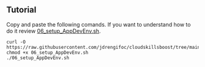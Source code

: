 ## Tutorial

Copy and paste the following comands. If you want to understand how to do it review [06_setup_AppDevEnv.sh](https://github.com/jdrengifoc/cloudskillsboost/tree/maing/cloud_CFC/skill_badges/06_setup_AppDevEnv/06_setup_AppDevEnv.sh).
```
curl -O https://raw.githubusercontent.com/jdrengifoc/cloudskillsboost/tree/main/gcloud_CFC/skill_badges/06_setup_AppDevEnv/06_setup_AppDevEnv.sh
chmod +x 06_setup_AppDevEnv.sh
./06_setup_AppDevEnv.sh
```